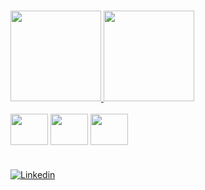 #

<div align="">
  <a href="https://github.com/RenzoCei">
    <img height="145em" src="https://github-readme-stats.vercel.app/api?username=RenzoCei&count_private=true&include_all_commits=true&show_icons=true&theme=dracula&hide_border=false&show_owner=true"/>
    <img height="145em" src="https://github-readme-stats.vercel.app/api/top-langs/?username=RenzoCei&theme=dracula&hide_border=false&&layout=compact"/>
  </a>
</div>

<div style="display: inline_block"><br>
  
  <img align="center" height="50" width="60" src="https://cdn.jsdelivr.net/gh/devicons/devicon/icons/python/python-original.svg" />
          
  <img align="center" height="50" width="60" src="https://cdn.jsdelivr.net/gh/devicons/devicon/icons/mysql/mysql-original.svg" />
     
  <img align="center" height="50" width="60" src="https://cdn.jsdelivr.net/gh/devicons/devicon/icons/git/git-original.svg" />
            
</div>

#

[![Linkedin](https://img.shields.io/badge/LinkedIn-0077B5?style=for-the-badge&logo=linkedin&logoColor=white)](https://www.linkedin.com/in/renzocei/)



###
